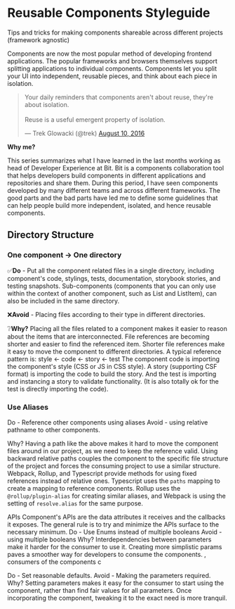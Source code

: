 # Reusable Components Styleguide
Tips and tricks for making components shareable across different projects (framework agnostic)

Components are now the most popular method of developing frontend applications. The popular frameworks and browsers themselves support splitting applications to individual components. 
Components let you split your UI into independent, reusable pieces, and think about each piece in isolation. 

<blockquote class="twitter-tweet"><p lang="en" dir="ltr">Your daily reminders that components aren&#39;t about reuse, they&#39;re about isolation.<br><br>Reuse is a useful emergent property of isolation.</p>&mdash; Trek Glowacki (@trek) <a href="https://twitter.com/trek/status/763388260634669057?ref_src=twsrc%5Etfw">August 10, 2016</a></blockquote> <script async src="https://platform.twitter.com/widgets.js" charset="utf-8"></script>


**Why me?**

This series summarizes what I have learned in the last months working as head of Developer Experience at Bit. Bit is a components collaboration tool that helps developers build components in different applications and repositories and share them. 
During this period, I have seen components developed by many different teams and across different frameworks. The good parts and the bad parts have led me to define some guidelines that can help people build more independent, isolated, and hence reusable components. 


## Directory Structure

### One component -> One directory

✅**Do** - Put all the component related files in a single directory, including component's code, stylings, tests, documentation, storybook stories, and testing snapshots. Sub-components (components that you can only use within the context of another component, such as List and ListItem), can also be included in the same directory. 

❌**Avoid** - Placing files according to their type in different directories.

❔**Why?**
Placing all the files related to a component makes it easier to reason about the items that are interconnected. File references are becoming shorter and easier to find the referenced item. Shorter file references make it easy to move the component to different directories. A typical reference pattern is: 
style <- code <- story <- test
The component code is importing the component's style (CSS or JS in CSS style). A story (supporting CSF format) is importing the code to build the story. And the test is importing and instancing a story to validate functionality. (It is also totally ok for the test is directly importing the code). 

### Use Aliases
Do - Reference other components using aliases
Avoid - using relative pathname to other components.

Why? 
Having a path like the above makes it hard to move the component files around in our project, as we need to keep the reference valid. Using backward relative paths couples the component to the specific file structure of the project and forces the consuming project to use a similar structure.
Webpack, Rollup, and Typescript provide methods for using fixed references instead of relative ones. Typescript uses the `paths` mapping to create a mapping to reference components. Rollup uses the `@rollup/plugin-alias` for creating similar aliases, and Webpack is using the setting of `resolve.alias` for the same purpose.

APIs
Component's APIs are the data attributes it receives and the callbacks it exposes. The general rule is to try and minimize the APIs surface to the necessary minimum. 
Do - Use Enums instead of multiple booleans
Avoid - using multiple booleans
Why? 
Interdependencies between parameters make it harder for the consumer to use it. Creating more simplistic params paves a smoother way for developers to consume the components. 
, consumers of the components c

Do - Set reasonable defaults.
Avoid - Making the parameters required.
Why? 
Setting parameters makes it easy for the consumer to start using the component, rather than find fair values for all parameters. Once incorporating the component, tweaking it to the exact need is more tranquil. 

